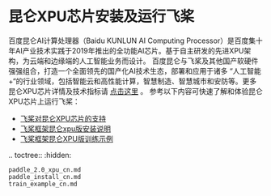 
# 昆仑XPU芯片安装及运行飞桨

百度昆仑AI计算处理器（Baidu KUNLUN AI Computing Processor）是百度集十年AI产业技术实践于2019年推出的全功能AI芯片。基于自主研发的先进XPU架构，为云端和边缘端的人工智能业务而设计。 百度昆仑与飞桨及其他国产软硬件强强组合，打造一个全面领先的国产化AI技术生态，部署和应用于诸多 “人工智能+“的行业领域，包括智能云和高性能计算，智慧制造、智慧城市和安防等。更多昆仑XPU芯片详情及技术指标请 [点击这里](https://cloud.baidu.com/product/kunlun.html) 。
参考以下内容可快速了解和体验昆仑XPU芯片上运行飞桨：

- [飞桨对昆仑XPU芯片的支持](https://github.com/PaddlePaddle/FluidDoc/blob/develop/doc/paddle/guides/07_xpu_docs/paddle_2.0_xpu_cn.rst)
- [飞桨框架昆仑xpu版安装说明](https://github.com/PaddlePaddle/FluidDoc/blob/develop/doc/paddle/guides/07_xpu_docs/paddle_install_cn.rst)
- [飞桨框架昆仑XPU版训练示例](https://github.com/PaddlePaddle/FluidDoc/blob/develop/doc/paddle/guides/07_xpu_docs/train_example_cn.rst)


..  toctree::
    :hidden:

    paddle_2.0_xpu_cn.md
    paddle_install_cn.md
    train_example_cn.md

